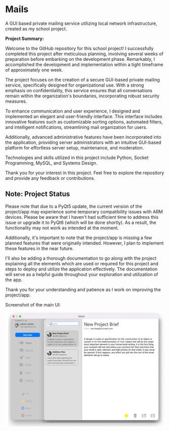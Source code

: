 # Mails
A GUI based private mailing service utilizing local network infrastructure, created as my school project.

**Project Summary:**

Welcome to the GitHub repository for this school project! I successfully completed this project after meticulous planning, involving several weeks of preparation before embarking on the development phase. Remarkably, I accomplished the development and implementation within a tight timeframe of approximately one week.

The project focuses on the creation of a secure GUI-based private mailing service, specifically designed for organizational use. With a strong emphasis on confidentiality, this service ensures that all conversations remain within the organization's boundaries, incorporating robust security measures.

To enhance communication and user experience, I designed and implemented an elegant and user-friendly interface. This interface includes innovative features such as customizable sorting options, automated filters, and intelligent notifications, streamlining mail organization for users.

Additionally, advanced administrative features have been incorporated into the application, providing server administrators with an intuitive GUI-based platform for effortless server setup, maintenance, and moderation.

Technologies and skills utilized in this project include Python, Socket Programming, MySQL, and Systems Design.

Thank you for your interest in this project. Feel free to explore the repository and provide any feedback or contributions.

## Note: Project Status
Please note that due to a PyQt5 update, the current version of the project/app may experience some temporary compatibility issues with ARM devices. Please be aware that I haven't had sufficient time to address this issue or upgrade it to PyQt6 (which will be done shortly). As a result, the functionality may not work as intended at the moment.

Additionally, it's important to note that the project/app is missing a few planned features that were originally intended. However, I plan to implement these features in the near future.

I'll also be adding a thorough documentation to go along with the project explaining all the elements which are used or required for this project and steps to deploy and utilize the application effectively. The documentation will serve as a helpful guide throughout your exploration and utilization of the app.

Thank you for your understanding and patience as I work on improving the project/app.

Screenshot of the main UI:

![Preview of the main UI](https://github.com/i1sm3ky/Mails/blob/main/Preview%20Images/MainUI.png "Screenshot of central UI of the app")

